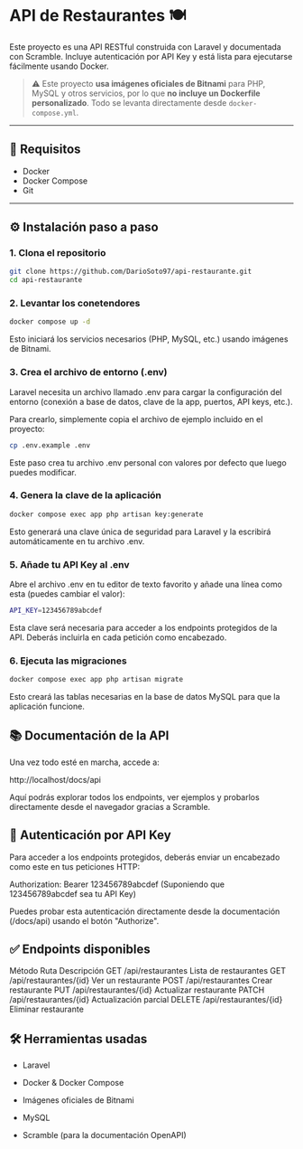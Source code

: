 # API de Restaurantes 🍽️

Este proyecto es una API RESTful construida con Laravel y documentada con Scramble. Incluye autenticación por API Key y está lista para ejecutarse fácilmente usando Docker.

> ⚠️ Este proyecto **usa imágenes oficiales de Bitnami** para PHP, MySQL y otros servicios, por lo que **no incluye un Dockerfile personalizado**. Todo se levanta directamente desde `docker-compose.yml`.

---

## 🚀 Requisitos

- Docker
- Docker Compose
- Git

---

## ⚙️ Instalación paso a paso

### 1. Clona el repositorio

```bash
git clone https://github.com/DarioSoto97/api-restaurante.git
cd api-restaurante
```

### 2. Levantar los conetendores

```bash
docker compose up -d
```
Esto iniciará los servicios necesarios (PHP, MySQL, etc.) usando imágenes de Bitnami.

### 3. Crea el archivo de entorno (.env)

Laravel necesita un archivo llamado .env para cargar la configuración del entorno (conexión a base de datos, clave de la app, puertos, API keys, etc.).

Para crearlo, simplemente copia el archivo de ejemplo incluido en el proyecto:
```bash
cp .env.example .env
```
Este paso crea tu archivo .env personal con valores por defecto que luego puedes modificar.

### 4. Genera la clave de la aplicación
```bash
docker compose exec app php artisan key:generate
```
Esto generará una clave única de seguridad para Laravel y la escribirá automáticamente en tu archivo .env.

### 5. Añade tu API Key al .env

Abre el archivo .env en tu editor de texto favorito y añade una línea como esta (puedes cambiar el valor):
```bash
API_KEY=123456789abcdef
```
  Esta clave será necesaria para acceder a los endpoints protegidos de la API. Deberás incluirla en cada petición como encabezado.

### 6. Ejecuta las migraciones
```bash
docker compose exec app php artisan migrate
```
Esto creará las tablas necesarias en la base de datos MySQL para que la aplicación funcione.

## 📚 Documentación de la API

Una vez todo esté en marcha, accede a:

http://localhost/docs/api

Aquí podrás explorar todos los endpoints, ver ejemplos y probarlos directamente desde el navegador gracias a Scramble.
## 🔐 Autenticación por API Key

Para acceder a los endpoints protegidos, deberás enviar un encabezado como este en tus peticiones HTTP:

Authorization: Bearer 123456789abcdef (Suponiendo que 123456789abcdef sea tu API Key)

Puedes probar esta autenticación directamente desde la documentación (/docs/api) usando el botón "Authorize".

## ✅ Endpoints disponibles
Método	Ruta	Descripción
GET	/api/restaurantes	Lista de restaurantes
GET	/api/restaurantes/{id}	Ver un restaurante
POST	/api/restaurantes	Crear restaurante
PUT	/api/restaurantes/{id}	Actualizar restaurante
PATCH	/api/restaurantes/{id}	Actualización parcial
DELETE	/api/restaurantes/{id}	Eliminar restaurante

## 🛠️ Herramientas usadas

- Laravel

- Docker & Docker Compose

- Imágenes oficiales de Bitnami

- MySQL

- Scramble (para la documentación OpenAPI)


